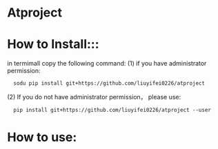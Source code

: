 # Atproject

# How to Install:::
  in termimall copy the following command:
  (1) if you have administrator permission:
  
      sodu pip install git+https://github.com/liuyifei0226/atproject
      
  (2) If you do not have administrator permission， please use:
      
      pip install git+https://github.com/liuyifei0226/atproject --user
      
# How to use:
